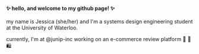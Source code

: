 #### :sparkles: hello, and welcome to my github page! :sparkles:

my name is Jessica (she/her) and I'm a systems design engineering student at the University of Waterloo.

currently, I'm at @junip-inc working on an e-commerce review platform 🛒 💬 🛍️
